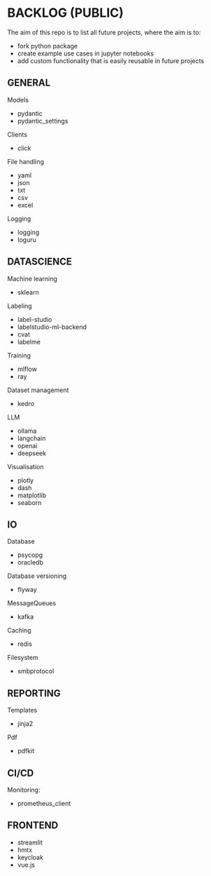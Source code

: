 # BACKLOG (PUBLIC)
The aim of this repo is to list all future projects, where the aim is to:
- fork python package
- create example use cases in jupyter notebooks
- add custom functionality that is easily reusable in future projects

## GENERAL

Models
- pydantic
- pydantic_settings

Clients
- click

File handling
- yaml
- json
- txt
- csv
- excel

Logging
- logging
- loguru

## DATASCIENCE

Machine learning
- sklearn

Labeling
- label-studio
- labelstudio-ml-backend
- cvat
- labelme

Training
- mlflow
- ray

Dataset management
- kedro

LLM
- ollama
- langchain
- openai
- deepseek

Visualisation
- plotly
- dash
- matplotlib
- seaborn

## IO

Database
- psycopg
- oracledb

Database versioning
- flyway

MessageQueues
- kafka

Caching
- redis

Filesystem
- smbprotocol

## REPORTING

Templates
- jinja2

Pdf
- pdfkit

## CI/CD

Monitoring:
- prometheus_client

## FRONTEND
- streamlit
- hmtx
- keycloak
- vue.js

